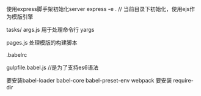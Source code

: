 使用express脚手架初始化server
express -e . // 当前目录下初始化，使用ejs作为模版引擎

tasks/
args.js 用于处理命令行
yargs

pages.js
处理模版的构建脚本


.babelrc

gulpfile.babel.js //是为了支持es6语法

要安装babel-loader babel-core babel-preset-env webpack
要安装 require-dir
